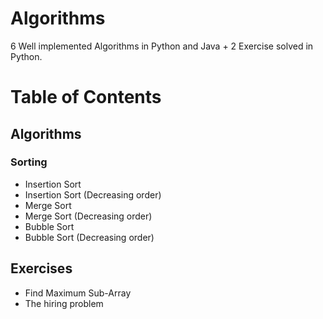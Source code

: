 # Algorithms

6 Well implemented Algorithms in Python and Java + 2 Exercise solved in Python.

# Table of Contents

## Algorithms

### Sorting

- Insertion Sort
- Insertion Sort (Decreasing order)
- Merge Sort
- Merge Sort (Decreasing order)
- Bubble Sort
- Bubble Sort (Decreasing order)

## Exercises

- Find Maximum Sub-Array
- The hiring problem

